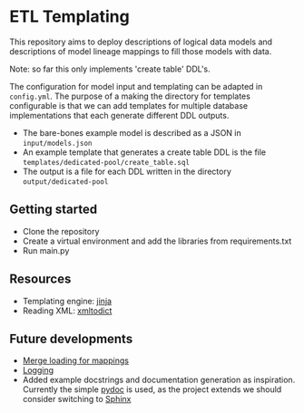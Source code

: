 # ETL Templating

This repository aims to deploy descriptions of logical data models and descriptions of model lineage mappings to fill those models with data.

Note: so far this only implements 'create table' DDL's.

The configuration for model input and templating can be adapted in ```config.yml```. The purpose of a making the directory for templates configurable is that we can add templates for multiple database implementations that each generate different DDL outputs.

* The bare-bones example model is described as a JSON in ```input/models.json```
* An example template that generates a create table DDL is the file ```templates/dedicated-pool/create_table.sql```
* The output is a file for each DDL written in the directory ```output/dedicated-pool```

## Getting started

* Clone the repository
* Create a virtual environment and add the libraries from requirements.txt
* Run main.py

## Resources

* Templating engine: [jinja](https://jinja.palletsprojects.com/en/stable/)
* Reading XML: [xmltodict](https://pypi.org/project/xmltodict/)

## Future developments

* [Merge loading for mappings](https://techcommunity.microsoft.com/blog/azuresynapseanalyticsblog/merge-t-sql-for-dedicated-sql-pools-is-now-ga/3634331)
* [Logging](https://docs.python.org/3/howto/logging.html)
* Added example docstrings and documentation generation as inspiration. Currently the simple [pydoc](https://docs.python.org/3/library/pydoc.html) is used, as the project extends we should consider switching to [Sphinx](https://www.sphinx-doc.org/en/master/)